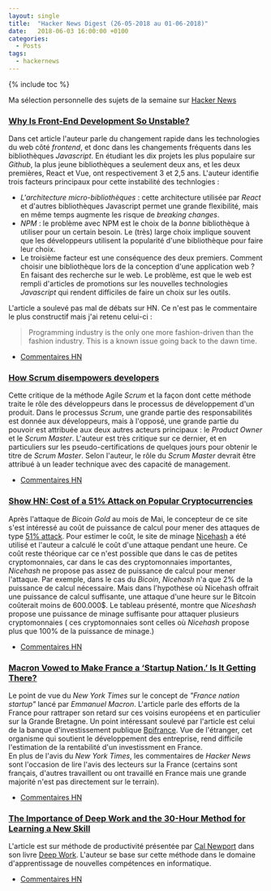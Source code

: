 ```yaml
---
layout: single
title:  "Hacker News Digest (26-05-2018 au 01-06-2018)"
date:   2018-06-03 16:00:00 +0100
categories:
  - Posts
tags:
  - hackernews
---
```


{% include toc %}

Ma sélection personnelle des sujets de la semaine sur
[Hacker News](https://news.ycombinator.com/)


### [Why Is Front-End Development So Unstable?](https://www.breck-mckye.com/blog/2018/05/why-is-front-end-development-so-unstable/)
Dans cet article l'auteur parle du changement rapide dans les technologies du
web côté *frontend*, et donc dans les changements fréquents dans les bibliothèques
*Javascript*. En étudiant les dix projets les plus populaire sur *Github*, la
plus jeune bibliothèques a seulement deux ans, et les deux premières, React et
  Vue, ont respectivement 3 et 2,5 ans. L'auteur identifie trois facteurs
  principaux pour cette instabilité des technlogies :
  - *L'architecture micro-bibliothèques* : cette architecture utilisée par
  *React* et d'autres bibliothèques Javascript permet une grande flexibilité,
  mais en même temps augmente les risque de *breaking changes*.
  - *NPM* : le problème avec NPM est le choix de la *bonne* bibliothèque à
  utiliser pour un certain besoin. Le (très) large choix implique souvent que les
  développeurs utilisent la popularité d'une bibliothèque pour faire leur choix.
  - Le troisième facteur est une conséquence des deux premiers. Comment choisir
  une bibliothèque lors de la conception d'une application web ? En faisant des
  recherche sur le web. Le problème, est que le web est
  rempli d'articles de promotions sur les nouvelles technologies *Javascript*
  qui rendent difficiles de faire un choix sur les outils.

L'article a soulevé pas mal de débats sur HN. Ce n'est pas le commentaire le
plus constructif mais j'ai retenu celui-ci :

> Programming industry is the only one more fashion-driven than the fashion industry. This is a known issue going back to the dawn time.

- [Commentaires HN](https://news.ycombinator.com/item?id=17190992)

### [How Scrum disempowers developers](https://www.lambdacambridge.com/blog/how-scrum-disempowers-developers-and-destroys-agile)
Cette critique de la méthode Agile *Scrum* et la façon dont cette méthode traite
le rôle des développeurs dans le processus de développement d'un produit.
Dans le processus *Scrum*, une grande partie des responsabilités est donnée aux
développeurs, mais à l'opposé, une grande partie du pouvoir est attribuée aux
deux autres acteurs principaux : le *Product Owner* et le *Scrum Master*.
L'auteur est très critique sur ce dernier, et en particuliers sur les
pseudo-certifications de quelques jours pour obtenir le titre de *Scrum Master*.
Selon l'auteur, le rôle du *Scrum Master* devrait être attribué à un leader
technique avec des capacité de management.
- [Commentaires HN](https://news.ycombinator.com/item?id=17186591)

### [Show HN: Cost of a 51% Attack on Popular Cryptocurrencies](https://www.crypto51.app)
Après l'attaque de *Bicoin Gold* au mois de Mai, le concepteur de ce site s'est
intéressé au coût de puissance de calcul pour mener des attaques de
type [51% attack](https://www.investopedia.com/terms/1/51-attack.asp). Pour
estimer le coût, le site de minage [Nicehash](https://www.nicehash.com/) a été
utilisé et l'auteur a calculé le coût d'une attaque pendant une heure. Ce coût
reste théorique car ce n'est possible que dans le cas de petites cryptomonnaies,
car dans le cas des cryptomonnaies importantes, *Nicehash* ne propose pas assez de puissance
de calcul pour mener l'attaque. Par exemple, dans le cas du *Bicoin*, *Nicehash*
 n'a que 2% de la puissance de calcul nécessaire. Mais dans l'hypothèse où
 Nicehash offrait une puissance de calcul suffisante, une attaque d'une heure sur le Bitcoin
 coûterait moins de 600.000$. Le tableau présenté, montre que *Niceshash* propose
 une puissance de minage suffisante pour attaquer plusieurs cryptomonnaies (
   ces cryptomonnaies sont celles où *Nicehash* propose plus que 100% de la
   puissance de minage.)
- [Commentaires HN](https://news.ycombinator.com/item?id=17173051)

### [Macron Vowed to Make France a ‘Startup Nation.’ Is It Getting There?](https://www.nytimes.com/2018/05/23/business/emmanuel-macron-france-technology.html)
Le point de vue du *New York Times* sur le concept de *"France nation startup"*
lancé par *Emmanuel Macron*. L'article parle des efforts de la France pour
rattraper son retard sur ces voisins européens et en particulier sur la
Grande Bretagne. Un point intéressant soulevé par l'article est celui de la
banque d'investissement publique
[Bpifrance](https://fr.wikipedia.org/wiki/Bpifrance). Vue de l'étranger, cet
organisme qui soutient le développement des entreprise, rend difficile
l'estimation de la rentabilité d'un investissment en France.  
En plus de l'avis du *New York Times*, les commentaires de *Hacker News* sont
l'occasion de lire l'avis des lecteurs sur la France (certains sont français,
  d'autres travaillent ou ont travaillé en France mais une grande majorité n'est
  pas directement sur le terrain).  
- [Commentaires HN](https://news.ycombinator.com/item?id=17169314)

### [The Importance of Deep Work and the 30-Hour Method for Learning a New Skill](https://azeria-labs.com/the-importance-of-deep-work-the-30-hour-method-for-learning-a-new-skill/)
L'article est sur méthode de productivité présentée par
[Cal Newport](https://en.wikipedia.org/wiki/Cal_Newport) dans son livre
[Deep Work](https://www.amazon.fr/Deep-work-retrouver-concentration-distractions/dp/B06XXVRZJC). L'auteur se base sur cette méthode dans le domaine d'apprentissage de nouvelles
compétences en informatique.
- [Commentaires HN](https://news.ycombinator.com/item?id=17163251)

<!--
### [Reality Driven Development: Fixing Project Management in Software](http://www.brightball.com/articles/reality-driven-development-fixing-project-management-in-software)
- [Commentaires HN](https://news.ycombinator.com/item?id=17154355)
-->
